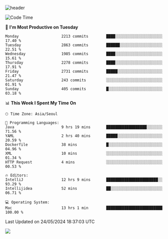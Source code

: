 ![header](https://capsule-render.vercel.app/api?type=Egg&color=timeAuto&height=300&section=header&text=PoPo&fontSize=90&animation=fadeIn)

  <!--START_SECTION:waka-->
![Code Time](http://img.shields.io/badge/Code%20Time-1%2C628%20hrs%2055%20mins-blue)

📅 **I'm Most Productive on Tuesday** 

```text
Monday                   2213 commits        ████░░░░░░░░░░░░░░░░░░░░░   17.40 % 
Tuesday                  2863 commits        ██████░░░░░░░░░░░░░░░░░░░   22.51 % 
Wednesday                1985 commits        ████░░░░░░░░░░░░░░░░░░░░░   15.61 % 
Thursday                 2278 commits        ████░░░░░░░░░░░░░░░░░░░░░   17.91 % 
Friday                   2731 commits        █████░░░░░░░░░░░░░░░░░░░░   21.47 % 
Saturday                 243 commits         ░░░░░░░░░░░░░░░░░░░░░░░░░   01.91 % 
Sunday                   405 commits         █░░░░░░░░░░░░░░░░░░░░░░░░   03.18 % 
```


📊 **This Week I Spent My Time On** 

```text
🕑︎ Time Zone: Asia/Seoul

💬 Programming Languages: 
Java                     9 hrs 19 mins       ██████████████████░░░░░░░   71.56 % 
YAML                     2 hrs 40 mins       █████░░░░░░░░░░░░░░░░░░░░   20.59 % 
Dockerfile               38 mins             █░░░░░░░░░░░░░░░░░░░░░░░░   04.96 % 
XML                      10 mins             ░░░░░░░░░░░░░░░░░░░░░░░░░   01.34 % 
HTTP Request             4 mins              ░░░░░░░░░░░░░░░░░░░░░░░░░   00.53 % 

🔥 Editors: 
IntelliJ                 12 hrs 9 mins       ███████████████████████░░   93.29 % 
Intellijidea             52 mins             ██░░░░░░░░░░░░░░░░░░░░░░░   06.71 % 

💻 Operating System: 
Mac                      13 hrs 1 min        █████████████████████████   100.00 % 
```


 Last Updated on 24/05/2024 18:37:03 UTC
<!--END_SECTION:waka-->



<img src="https://capsule-render.vercel.app/api?type=Egg&color=timeAuto&height=300&section=footer&text=PoPo&fontSize=90&animation=fadeIn&reversal=true" />
